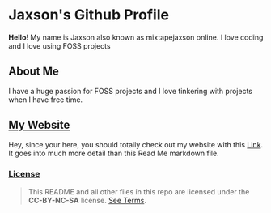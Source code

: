 # Jaxson's Github Profile
**Hello**! My name is Jaxson also known as mixtapejaxson online. I love coding and I love using FOSS projects

## About Me
I have a huge passion for FOSS projects and I love tinkering with projects when I have free time.

## [My Website](https://mixtapejaxson.github.io)
Hey, since your here, you should totally check out my website with this [Link](https://mixtapejaxson.github.io). It goes into much more detail than this Read Me markdown file.



### [License](https://github.com/mixtapejaxson/.github/blob/main/LICENSE)
> This README and all other files in this repo are licensed under the **CC-BY-NC-SA** license. [See Terms](https://github.com/mixtapejaxson/.github/blob/main/LICENSE).